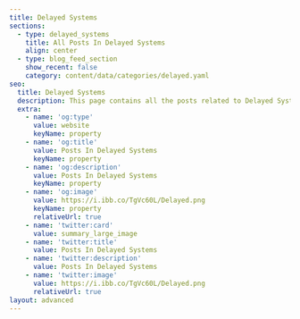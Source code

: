 ```yaml
---
title: Delayed Systems
sections:
  - type: delayed_systems
    title: All Posts In Delayed Systems
    align: center
  - type: blog_feed_section
    show_recent: false
    category: content/data/categories/delayed.yaml
seo:
  title: Delayed Systems
  description: This page contains all the posts related to Delayed Systems or Delayed Diferential Equations.
  extra:
    - name: 'og:type'
      value: website
      keyName: property
    - name: 'og:title'
      value: Posts In Delayed Systems
      keyName: property
    - name: 'og:description'
      value: Posts In Delayed Systems
      keyName: property
    - name: 'og:image'
      value: https://i.ibb.co/TgVc60L/Delayed.png
      keyName: property
      relativeUrl: true
    - name: 'twitter:card'
      value: summary_large_image
    - name: 'twitter:title'
      value: Posts In Delayed Systems
    - name: 'twitter:description'
      value: Posts In Delayed Systems
    - name: 'twitter:image'
      value: https://i.ibb.co/TgVc60L/Delayed.png
      relativeUrl: true
layout: advanced
---
```

